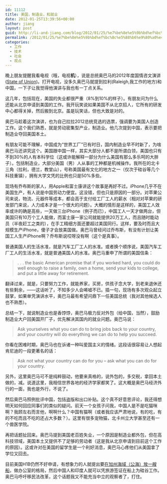 ```yaml
---
id: 11112
title: 美国，制造业，和就业
date: 2012-01-25T13:39:56+00:00
author: jiang
layout: post
guid: http://li-and-jiang.com/blog/2012/01/25/%e7%be%8e%e5%9b%bd%ef%bc%8c%e5%88%b6%e9%80%a0%e4%b8%9a%ef%bc%8c%e5%92%8c%e5%b0%b1%e4%b8%9a/
permalink: /2012/01/25/%e7%be%8e%e5%9b%bd%ef%bc%8c%e5%88%b6%e9%80%a0%e4%b8%9a%ef%bc%8c%e5%92%8c%e5%b0%b1%e4%b8%9a/
categories:
  - 工作
  - 技术
  - 社会
  - 观点
---
```

晚上朋友提醒我看电视（哦，电视**机**），说是总统奥巴马的2012年度国情咨文演讲(<a href="http://www.npr.org/2012/01/24/145812810/transcript-obamas-state-of-the-union-address" target="_blank">State of Union</a>)。打开电视，没多久奥巴马就提到拉利(Raleigh,我工作的地方)和中国，一下子让我觉得他演讲与我也有一丁点关系。

这几年，包括现在，美国的失业都很严重（8%到10%的样子）。有朋友问为什么还能从北京申请到美国的工作。我开玩笑说如果美国不从北京招人，它所有的研发中心都得关掉，然后搬到北京。虽是玩笑话，但也大致是对的。

奥巴马趁着这次演讲，也为自己拉拉2012总统竞选的选票，强调要为美国人创造工作。这个我们熟悉，就是劳动密集型产业，制造业。他几次提到中国，表示要把制造业夺回美国本土。

有朋友可能不理解，中国成为“世界工厂”已有时日，国内制造业早不时新了，为啥奥巴马还讲究这个。美国跟中国一样，其实大部分人都不是所谓白领，美国也只有不到30%的人有本科学位（这或许能解释一部分为什么美国有那么多乐呵的大胖子）。包括制造业，大部分美国（男）人从事的工种都是机械操作。我所在的北卡三角（拉利，德兰，教堂山），号称美国最有文化的地方之一（仅次于硅谷等几个科技重镇），拥有大学文凭的比例也只是50%多些。

现场有乔布斯的家人，用Apple和富士康讲这个故事是再好不过。iPhone几乎不在美国生产，有人说是中国劳动力便宜。这没错，但也只是原因的一部分。对苹果公司来说，物流、元器件等成本，都会高于支付给工厂工人的薪水（相对对苹果的研发部门来说，人力成本才是一个很大的问题）。大概的情形是这样的，美国工人效率或许的确是高些，一天做三台iPhone（例子而已），中国工人一天才做两台，但美国只有10万个工人能做，而富士康一家公司就能提供20万工人，而且随时能动员（半夜赶工之类的），在手工精细方面还要超过美国同行。这样，要及时而且大规模生产iPhone，傻子才会放美国做。奥巴马曾经问过乔布斯，有没有计划让美国工人生产iPhone啊？乔布斯说哎呀没有啊（这个是真事）。

普通美国人的生活水准，就是汽车工厂工人的水准。或者换个顺序说，美国汽车工厂工人的生活水准，就是普通美国人的水准。奥巴马重申了所谓的美国信条：

> . . . the basic American promise that if you worked hard, you could do well enough to raise a family, own a home, send your kids to college, and put a little away for retirement.

翻译过来，就是，只要努力工作，就能养家，买房，供孩子念大学，到老来退休还有些剩余，——这话听了，不知多少人会唏嘘不已。插一句，现场有多次观众起立鼓掌，如果单凭演讲水平，奥巴马最有希望问鼎下一任美国总统（我对其他候选人也不熟悉）。

总结一下，就说制造业也是香饽饽，奥巴马极力反对外包（给中国，当然），鼓励制造业大户回美国开厂子，优先解决其国内的就业问题。奥巴马说：

> Ask yourselves what you can do to bring jobs back to your country, and your country will do everything we can do to help you succeed.

你看在困难时期，奥巴马也在诉诸一种叫爱国主义的情绪。这段话很容易让人想起肯尼迪的一段更著名的话：

> Ask not what your country can do for you &#8211; ask what you can do for your country.

另外，这里奥巴马可不是纯粹鼓动，他要来真格的，说外包的，多交税，拿回本土做的，减。说道这里，我相信世界各地的经济学家都笑了。这大概是奥巴马经济外行的一面，我也是外行，不说了。

然后奥巴马照例批评中国，包括盗版和出口补贴。这个真不好意思评论，我还得想明天如何回应同事们的类似的疑问。前天一个女孩子问我，中国人是不是吃猫咪啊？我顾左右而言他，啊啊什么？中国有猫啊（或者我应该严肃地说，有的吃，有的不吃而且不吃的还占大多数？）。这里有很多宠物猫，北卡州立大学甚至还有一个兽医学院。

再把话题扯回来。奥巴马提到美国老百姓失业，一个原因是制造业都外包，但在高科技领域，美国本土又提供不了足够的劳动者（这是我从北京申请到目前这个工作的原因）。这或许对在美国的留学生是一个利好消息，奥巴马心疼他们从美国拿了学位又回去。

目前美国H1B仍然不好申请，有想象力的人就提出要<a href="http://arstechnica.com/tech-policy/news/2011/11/startup-hopes-to-hack-the-immigration-system-with-a-floating-incubator.ars" target="_blank">在加州海域（公海）放一艘船</a>，做办公室的格局，然后中国人和印度人就可以凭旅游签证在船上为硅谷工作。奥巴马呼吁移民法改革，这个话题我又不能充当中立的观察者了，打住。